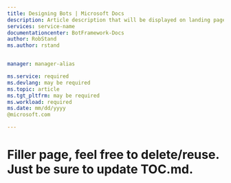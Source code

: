 ```yaml
---
title: Designing Bots | Microsoft Docs
description: Article description that will be displayed on landing pages and in most search results
services: service-name
documentationcenter: BotFramework-Docs
author: RobStand
ms.author: rstand


manager: manager-alias

ms.service: required
ms.devlang: may be required
ms.topic: article
ms.tgt_pltfrm: may be required
ms.workload: required
ms.date: mm/dd/yyyy
@microsoft.com

---
```

# Filler page, feel free to delete/reuse. Just be sure to update TOC.md.
